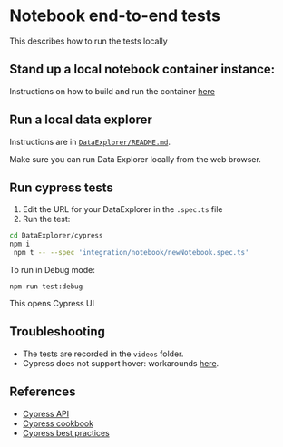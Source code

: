 # Notebook end-to-end tests
This describes how to run the tests locally

## Stand up a local notebook container instance:
Instructions on how to build and run the container [here](https://microsoft.sharepoint.com/teams/DocDB/_layouts/OneNote.aspx?id=%2Fteams%2FDocDB%2FSiteAssets%2FDocDB%20Team%20Notebook&wd=target%28Tools%20_%20SDK%2FPortal%2FDevelopment.one%7CF800BE8E-1E31-48FE-90D7-EF698EF88112%2FHow%20to%20build%20notebook%20service%7C4BAA153B-422C-41E2-B997-F3FCE02CD743%2F%29)

## Run a local data explorer
Instructions are in [`DataExplorer/README.md`](https://msdata.visualstudio.com/CosmosDB/_git/cosmosdb-dataexplorer?path=%2FProduct%2FPortal%2FDataExplorer%2FREADME.md&_a=preview).

Make sure you can run Data Explorer locally from the web browser.

## Run cypress tests
1. Edit the URL for your DataExplorer in the `.spec.ts` file
2. Run the test:
```bash
cd DataExplorer/cypress
npm i
 npm t -- --spec 'integration/notebook/newNotebook.spec.ts'
```

To run in Debug mode:
```
npm run test:debug
```
This opens Cypress UI

## Troubleshooting
* The tests are recorded in the `videos` folder.
* Cypress does not support hover: workarounds [here](https://docs.cypress.io/api/commands/hover.html#Workarounds).


## References
* [Cypress API](https://docs.cypress.io/api/api/table-of-contents.html)
* [Cypress cookbook](https://docs.cypress.io/faq/questions/using-cypress-faq.html#How-do-I-get-an-element%E2%80%99s-text-contents)
* [Cypress best practices](https://docs.cypress.io/guides/references/best-practices.html#Selecting-Elements)